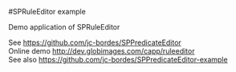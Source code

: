 #SPRuleEditor example

Demo application of SPRuleEditor  

See https://github.com/jc-bordes/SPPredicateEditor  
Online demo http://dev.globimages.com/capp/ruleeditor  
See also https://github.com/jc-bordes/SPPredicateEditor-example  
